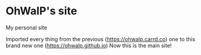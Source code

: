 # OhWalP's site
My personal site

Imported every thing from the previous (https://ohwalp.carrd.co) one to this brand new one (https://ohwalp.github.io)
Now this is the main site!
